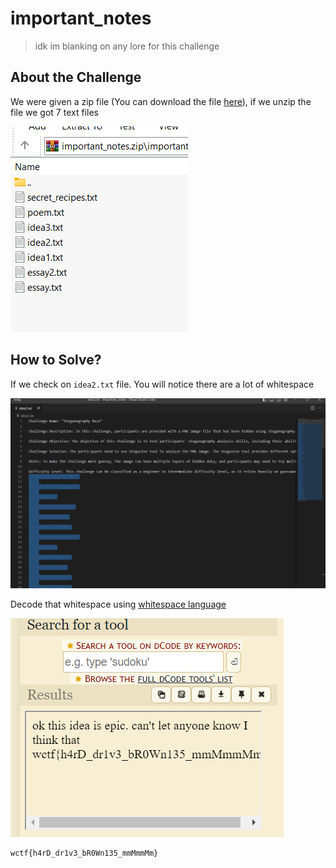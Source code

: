# important_notes
> idk im blanking on any lore for this challenge

## About the Challenge
We were given a zip file (You can download the file [here](important_notes.zip)), if we unzip the file we got 7 text files

![preview](images/preview.png)

## How to Solve?
If we check on `idea2.txt` file. You will notice there are a lot of whitespace

![whitespace](images/whitespace.png)

Decode that whitespace using [whitespace language](https://www.dcode.fr/whitespace-language)

![flag](images/flag.png)

```
wctf{h4rD_dr1v3_bR0Wn135_mmMmmMm}
```